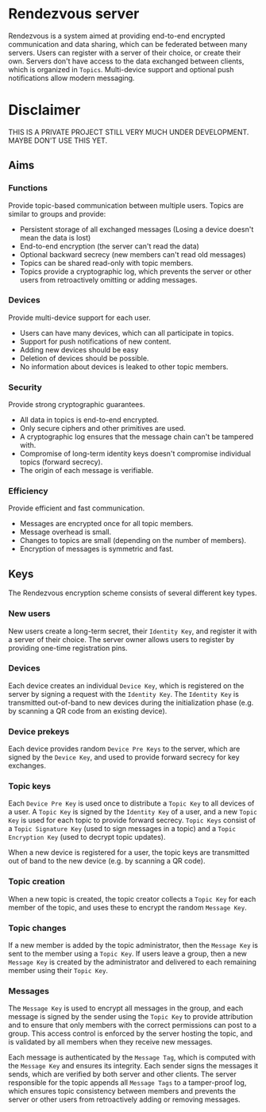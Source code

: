 # Rendezvous server

Rendezvous is a system aimed at providing end-to-end encrypted communication and data sharing, which can be federated between many servers. Users can register with a server of their choice, or create their own. Servers don't have access to the data exchanged between clients, which is organized in `Topics`. Multi-device support and optional push notifications allow modern messaging.

# Disclaimer

THIS IS A PRIVATE PROJECT STILL VERY MUCH UNDER DEVELOPMENT. MAYBE DON'T USE THIS YET.

## Aims

### Functions

Provide topic-based communication between multiple users. Topics are similar to groups and provide:
- Persistent storage of all exchanged messages (Losing a device doesn't mean the data is lost)
- End-to-end encryption (the server can't read the data)
- Optional backward secrecy (new members can't read old messages)
- Topics can be shared read-only with topic members.
- Topics provide a cryptographic log, which prevents the server or other users from retroactively omitting or adding messages.

### Devices

Provide multi-device support for each user.
- Users can have many devices, which can all participate in topics.
- Support for push notifications of new content.
- Adding new devices should be easy
- Deletion of devices should be possible.
- No information about devices is leaked to other topic members.

### Security

Provide strong cryptographic guarantees.
- All data in topics is end-to-end encrypted.
- Only secure ciphers and other primitives are used.
- A cryptographic log ensures that the message chain can't be tampered with.
- Compromise of long-term identity keys doesn't compromise individual topics (forward secrecy).
- The origin of each message is verifiable.

### Efficiency

Provide efficient and fast communication.
- Messages are encrypted once for all topic members.
- Message overhead is small.
- Changes to topics are small (depending on the number of members).
- Encryption of messages is symmetric and fast.


## Keys

The Rendezvous encryption scheme consists of several different key types.

### New users

New users create a long-term secret, their `Identity Key`, and register it with a server of their choice. The server owner allows users to register by providing one-time registration pins.

### Devices

Each device creates an individual `Device Key`, which is registered on the server by signing a request with the `Identity Key`. The `Identity Key` is transmitted out-of-band to new devices during the initialization phase (e.g. by scanning a QR code from an existing device).

### Device prekeys

Each device provides random `Device Pre Keys` to the server, which are signed by the `Device Key`, and used to provide forward secrecy for key exchanges.

### Topic keys

Each `Device Pre Key` is used once to distribute a `Topic Key` to all devices of a user. A `Topic Key` is signed by the `Identity Key` of a user, and a new `Topic Key` is used for each topic to provide forward secrecy. `Topic Keys` consist of a `Topic Signature Key` (used to sign messages in a topic) and a `Topic Encryption Key` (used to decrypt topic updates).

When a new device is registered for a user, the topic keys are transmitted out of band to the new device (e.g. by scanning a QR code).

### Topic creation

When a new topic is created, the topic creator collects a `Topic Key` for each member of the topic, and uses these to encrypt the random `Message Key`.

### Topic changes

If a new member is added by the topic administrator, then the `Message Key` is sent to the member using a `Topic Key`. If users leave a group, then a new `Message Key` is created by the administrator and delivered to each remaining member using their `Topic Key`.

### Messages

The `Message Key` is used to encrypt all messages in the group, and each message is signed by the sender using the `Topic Key` to provide attribution and to ensure that only members with the correct permissions can post to a group. This access control is enforced by the server hosting the topic, and is validated by all members when they receive new messages.

Each message is authenticated by the `Message Tag`, which is computed with the `Message Key` and ensures its integrity. Each sender signs the messages it sends, which are verified by both server and other clients. The server responsible for the topic appends all `Message Tags` to a tamper-proof log, which ensures topic consistency between members and prevents the server or other users from retroactively adding or removing messages.
